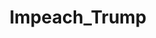 ---
title: Impeach_Trump
crosslinks:
- help
- The_Donald
- politics
- autotldr
- EnoughTrumpSpam
- esist
- subredditoftheday
- youtubot
- AskTrumpSupporters
- youtubefactsbot
- NeutralPolitics
- geopolitics
- JonTron
- UpliftingNews
- WhitePeopleTwitter
- Republican
- BlueMidterm2018
- democrats
- trumpbubble
- taxmarch
---